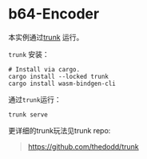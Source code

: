 # b64-Encoder

本实例通过[trunk](https://github.com/thedodd/trunk) 运行。

`trunk` 安装：

```
# Install via cargo.
cargo install --locked trunk
cargo install wasm-bindgen-cli
```

通过`trunk`运行：

```
trunk serve
```

更详细的trunk玩法见trunk repo:

> https://github.com/thedodd/trunk

